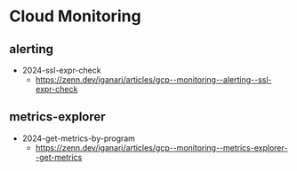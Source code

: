 # Cloud Monitoring

## alerting

- 2024-ssl-expr-check
  - https://zenn.dev/iganari/articles/gcp--monitoring--alerting--ssl-expr-check

## metrics-explorer

- 2024-get-metrics-by-program
  - https://zenn.dev/iganari/articles/gcp--monitoring--metrics-explorer--get-metrics
